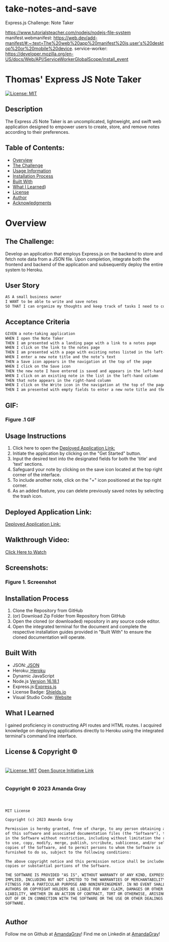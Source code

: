 # take-notes-and-save
Express.js Challenge: Note Taker




https://www.tutorialsteacher.com/nodejs/nodejs-file-system
manifest.webmanifest: https://web.dev/add-manifest/#:~:text=The%20web%20app%20manifest%20is,user's%20desktop%20or%20mobile%20device.
service-worker: https://developer.mozilla.org/en-US/docs/Web/API/ServiceWorkerGlobalScope/install_event

# Thomas' Express JS Note Taker
[![License: MIT](https://img.shields.io/badge/License-MIT-yellow.svg)](https://opensource.org/licenses/MIT)
  
## Description

The Express JS Note Taker is an uncomplicated, lightweight, and swift web application designed to empower users to create, store, and remove notes according to their preferences.

## Table of Contents:
- [Overview](#Overview)
- [The Challenge](#The-Challenge)
- [Usage Information](#Usage-Information)
- [Installation Process](#Installation-Process)
- [Built With](#Built-With)
- [What I Learned](#What-I-Learned))
- [License](#License)
- [Author](#Author)
- [Acknowledgments](#Acknowledgments)

# Overview

## The Challenge:
Develop an application that employs Express.js on the backend to store and fetch note data from a JSON file. Upon completion, integrate both the frontend and backend of the application and subsequently deploy the entire system to Heroku.
## User Story

```md
AS A small business owner
I WANT to be able to write and save notes
SO THAT I can organize my thoughts and keep track of tasks I need to complete
```

## Acceptance Criteria

```md
GIVEN a note-taking application
WHEN I open the Note Taker
THEN I am presented with a landing page with a link to a notes page
WHEN I click on the link to the notes page
THEN I am presented with a page with existing notes listed in the left-hand column, plus empty fields to enter a new note title and the note’s text in the right-hand column
WHEN I enter a new note title and the note’s text
THEN a Save icon appears in the navigation at the top of the page
WHEN I click on the Save icon
THEN the new note I have entered is saved and appears in the left-hand column with the other existing notes
WHEN I click on an existing note in the list in the left-hand column
THEN that note appears in the right-hand column
WHEN I click on the Write icon in the navigation at the top of the page
THEN I am presented with empty fields to enter a new note title and the note’s text in the right-hand column
```
## GIF:
### Figure .1 GIF


## Usage Instructions
1. Click here to open the [Deployed Application Link:](https://tranquil-eyrie-27280.herokuapp.com/notes)
2. Initiate the application by clicking on the "Get Started" button.
3. Input the desired text into the designated fields for both the 'title' and 'text' sections.
4. Safeguard your note by clicking on the save icon located at the top right corner of the interface.
5. To include another note, click on the "+" icon positioned at the top right corner.
6. As an added feature, you can delete previously saved notes by selecting the trash icon.

## Deployed Application Link:
[Deployed Application Link:](https://tranquil-eyrie-27280.herokuapp.com/notes)

## Walkthrough Video:
[Click Here to Watch](https://drive.google.com/file/d/197T1oOUv7jIWuR_i7-O5XkjMsRe6rUbS/view)

## Screenshots:
### Figure 1. Screenshot


## Installation Process
1. Clone the Repository from GitHub 
2. (or) Download Zip Folder from Repository from GitHub
3. Open the cloned (or downloaded) repository in any source code editor.
4. Open the integrated terminal for the document and complete the respective installation guides provided in "Built With" to ensure the cloned documentation will operate.

## Built With
- JSON:[ JSON](https://www.npmjs.com/package/json)
- Heroku:[ Heroku ](https://www.heroku.com/)
- Dynamic JavaScript
- Node.js [Version 16.18.1](https://nodejs.org/en/blog/release/v16.18.1/)
- Express.js:[Express.js](https://expressjs.com/en/starter/installing.html)
- License Badge: [Shields.io](https://shields.io/)
- Visual Studio Code: [Website](https://code.visualstudio.com/)

## What I Learned
I gained proficiency in constructing API routes and HTML routes.
I acquired knowledge on deploying applications directly to Heroku using the integrated terminal's command line interface.

 
## License & Copyright ©
#
  
  [![License: MIT](https://img.shields.io/badge/License-MIT-yellow.svg)](https://opensource.org/licenses/MIT) [Open Source Initiative Link](https://opensource.org/licenses/MIT)

#
### Copyright © 2023 Amanda Gray
#
```md

MIT License

Copyright (c) 2023 Amanda Gray

Permission is hereby granted, free of charge, to any person obtaining a copy
of this software and associated documentation files (the "Software"), to deal
in the Software without restriction, including without limitation the rights
to use, copy, modify, merge, publish, srcribute, sublicense, and/or sell
copies of the Software, and to permit persons to whom the Software is
furnished to do so, subject to the following conditions:

The above copyright notice and this permission notice shall be included in all
copies or substantial portions of the Software.

THE SOFTWARE IS PROVIDED "AS IS", WITHOUT WARRANTY OF ANY KIND, EXPRESS OR
IMPLIED, INCLUDING BUT NOT LIMITED TO THE WARRANTIES OF MERCHANTABILITY,
FITNESS FOR A PARTICULAR PURPOSE AND NONINFRINGEMENT. IN NO EVENT SHALL THE
AUTHORS OR COPYRIGHT HOLDERS BE LIABLE FOR ANY CLAIM, DAMAGES OR OTHER
LIABILITY, WHETHER IN AN ACTION OF CONTRACT, TORT OR OTHERWISE, ARISING FROM,
OUT OF OR IN CONNECTION WITH THE SOFTWARE OR THE USE OR OTHER DEALINGS IN THE
SOFTWARE.

```
#
## Author

Follow me on Github at [AmandaGray](https://github.com/Berkeleycodingmomma)! 
Find me on Linkedin at [AmandaGray](https://www.linkedin.com/in/amanda-gray-121a6a254/)! 
